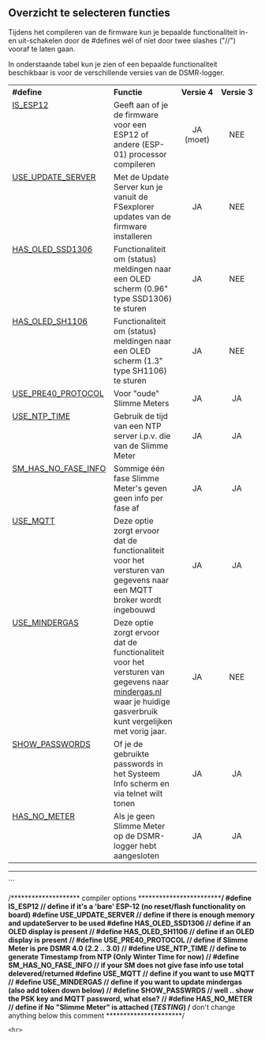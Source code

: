 ## Overzicht te selecteren functies

Tijdens het compileren van de firmware kun je bepaalde functionaliteit
in- en uit-schakelen door de #defines wél of níet door twee
slashes ("//") vooraf te laten gaan.

In onderstaande tabel kun je zien of een bepaalde functionaliteit beschikbaar is voor
de verschillende versies van de DSMR-logger.

<table>
<tr>
<th align="left">#define</th><th align="left">Functie</th><th align="center">Versie&nbsp;4</th><th align="center">Versie&nbsp;3</th>
</tr><tr>
  <td style="vertical-align:top"><a href="../Is_ESP12/">IS_ESP12</a></td>
  <td>Geeft aan of je de firmware voor een ESP12 of andere (ESP-01) processor compileren
  </td><td align="center">
  JA (moet)
  </td><td align="center">
  NEE
  </td>
</tr><tr>
  <td style="vertical-align:top"><a href="../Use_Update_Server/">USE_UPDATE_SERVER</a></td>
  <td>Met de Update Server kun je vanuit de FSexplorer updates van de firmware installeren
  </td><td align="center">
  JA
  </td><td align="center">
  NEE
  </td>
</tr><tr>
  <td style="vertical-align:top"><a href="../Has_OLED_SSD1306/">HAS_OLED_SSD1306</a></td>
  <td>Functionaliteit om (status) meldingen naar een OLED scherm (0.96" type SSD1306) te sturen
  </td><td align="center">
  JA
  </td><td align="center">
  NEE
  </td>
</tr><tr>
  <td style="vertical-align:top"><a href="../Has_OLED_SH1106/">HAS_OLED_SH1106</a></td>
  <td>Functionaliteit om (status) meldingen naar een OLED scherm (1.3" type SH1106) te sturen
  </td><td align="center">
  JA
  </td><td align="center">
  NEE
  </td>
</tr><tr>
  <td style="vertical-align:top"><a href="../Use_Pre40_Protocol/">USE_PRE40_PROTOCOL</a></td>
  <td>Voor "oude" Slimme Meters
  </td><td align="center">
  JA
  </td><td align="center">
  JA
  </td>
</tr><tr>
  <td style="vertical-align:top"><a href="../Use_NTP_Time/">USE_NTP_TIME</a></td>
  <td>Gebruik de tijd van een NTP server i.p.v. die van de Slimme Meter
  </td><td align="center">
  JA
  </td><td align="center">
  JA
  </td>
</tr><tr>
  <td style="vertical-align:top"><a href="../SM_Has_No_Fase_Info/">SM_HAS_NO_FASE_INFO</a></td>
  <td>Sommige één fase Slimme Meter's geven geen info per fase af
  </td><td align="center">
  JA
  </td><td align="center">
  JA
  </td>
</tr><tr>
  <td style="vertical-align:top"><a href="../Use_MQTT/">USE_MQTT</a></td>
  <td>Deze optie zorgt ervoor dat de functionaliteit voor het versturen van gegevens naar een MQTT broker wordt ingebouwd
  </td><td align="center">
  JA
  </td><td align="center">
  JA
  </td>
</tr><tr>
  <td style="vertical-align:top"><a href="../Use_Mindergas/">USE_MINDERGAS</a></td>
  <td>Deze optie zorgt ervoor dat de functionaliteit voor het versturen van gegevens naar 
  <a href=https://mindergas.nl/ target="_blank">mindergas.nl</a> waar je huidige gasverbruik kunt vergelijken
  met vorig jaar.
  </td><td align="center">
  JA
  </td><td align="center">
  NEE
  </td>
</tr><tr>
  <td style="vertical-align:top"><a href="../Show_Passwrds/">SHOW_PASSWORDS</a></td>
  <td>Of je de gebruikte passwords in het Systeem Info scherm en via telnet wilt tonen
  </td><td align="center">
  JA
  </td><td align="center">
  JA
  </td>
</tr><tr>
  <td style="vertical-align:top"><a href="../Has_No_Meter/">HAS_NO_METER</a></td>
  <td>Als je geen Slimme Meter op de DSMR-logger hebt aangesloten
  </td><td align="center">
  JA
  </td><td align="center">
  JA
  </td>
</tr>
</table>

<hr>
```

/******************** compiler options  ********************************************/
#define IS_ESP12                  // define if it's a 'bare' ESP-12 (no reset/flash functionality on board)
#define USE_UPDATE_SERVER         // define if there is enough memory and updateServer to be used
#define HAS_OLED_SSD1306          // define if an OLED display is present
//  #define HAS_OLED_SH1106           // define if an OLED display is present
//  #define USE_PRE40_PROTOCOL        // define if Slimme Meter is pre DSMR 4.0 (2.2 .. 3.0)
//  #define USE_NTP_TIME              // define to generate Timestamp from NTP (Only Winter Time for now)
//  #define SM_HAS_NO_FASE_INFO       // if your SM does not give fase info use total delevered/returned
#define USE_MQTT                  // define if you want to use MQTT
//  #define USE_MINDERGAS             // define if you want to update mindergas (also add token down below)
//  #define SHOW_PASSWRDS             // well .. show the PSK key and MQTT password, what else?
//  #define HAS_NO_METER              // define if No "Slimme Meter" is attached (*TESTING*)
/******************** don't change anything below this comment **********************/

```
<hr>

